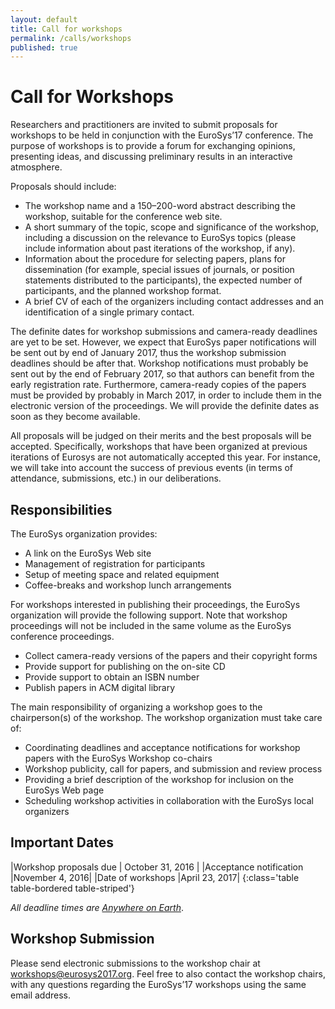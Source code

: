 ```yaml
---
layout: default
title: Call for workshops
permalink: /calls/workshops
published: true
---
```


# Call for Workshops

Researchers and practitioners are invited to submit proposals for workshops to be held in conjunction with the EuroSys’17 conference. The purpose of workshops is to provide a forum for exchanging opinions, presenting ideas, and discussing preliminary results in an interactive atmosphere.

Proposals should include:

* The workshop name and a 150–200-word abstract describing the workshop, suitable for the conference web site.
* A short summary of the topic, scope and significance of the workshop, including a discussion on the relevance to EuroSys topics (please include information about past iterations of the workshop, if any).
* Information about the procedure for selecting papers, plans for dissemination (for example, special issues of journals, or position statements distributed to the participants), the expected number of participants, and the planned workshop format.
* A brief CV of each of the organizers including contact addresses and an identification of a single primary contact.

The definite dates for workshop submissions and camera-ready deadlines are yet to be set. However, we expect that EuroSys paper notifications will be sent out by end of January 2017, thus the workshop submission deadlines should be after that. Workshop notifications must probably be sent out by the end of February 2017, so that authors can benefit from the early registration rate. Furthermore, camera-ready copies of the papers must be provided by probably in March 2017, in order to include them in the electronic version of the proceedings. We will provide the definite dates as soon as they become available.

All proposals will be judged on their merits and the best proposals will be accepted. Specifically, workshops that have been organized at previous iterations of Eurosys are not automatically accepted this year. For instance, we will take into account the success of previous events (in terms of attendance, submissions, etc.) in our deliberations.

## Responsibilities

The EuroSys organization provides:

* A link on the EuroSys Web site
* Management of registration for participants
* Setup of meeting space and related equipment
* Coffee-breaks and workshop lunch arrangements

For workshops interested in publishing their proceedings, the EuroSys organization will provide the following support. Note that workshop proceedings will not be included in the same volume as the EuroSys conference proceedings.

* Collect camera-ready versions of the papers and their copyright forms
* Provide support for publishing on the on-site CD
* Provide support to obtain an ISBN number
* Publish papers in ACM digital library

The main responsibility of organizing a workshop goes to the chairperson(s) of the workshop. The workshop organization must take care of:

* Coordinating deadlines and acceptance notifications for workshop papers with the EuroSys Workshop co-chairs
* Workshop publicity, call for papers, and submission and review process
* Providing a brief description of the workshop for inclusion on the EuroSys Web page
* Scheduling workshop activities in collaboration with the EuroSys local organizers

## Important Dates

<!---
<div class="alert alert-warning" role="alert">
The deadline of the call for workshops has been extended.
</div>
--->

|Workshop proposals due								| October 31, 2016	|
|Acceptance notification							|November 4, 2016|
|Date of workshops								|April 23, 2017|
{:class='table table-bordered table-striped'}

*All deadline times are [Anywhere on Earth](http://www.worldtimezone.com/time/wtzresult.php?CiID=42242)*.

## Workshop Submission

Please send electronic submissions to the workshop chair at [workshops@eurosys2017.org](mailto:workshops@eurosys2017.org). Feel free to also contact the workshop chairs, with any questions regarding the EuroSys’17 workshops using the same email address.
